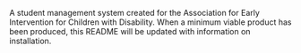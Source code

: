 A student management system created for the Association for Early Intervention for Children with Disability. When a minimum viable product has been produced, this README will be updated with information on installation. 
